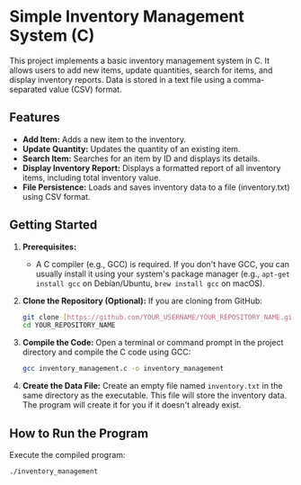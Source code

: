 # Simple Inventory Management System (C)

This project implements a basic inventory management system in C. It allows users to add new items, update quantities, search for items, and display inventory reports.  Data is stored in a text file using a comma-separated value (CSV) format.

## Features

*   **Add Item:** Adds a new item to the inventory.
*   **Update Quantity:** Updates the quantity of an existing item.
*   **Search Item:** Searches for an item by ID and displays its details.
*   **Display Inventory Report:** Displays a formatted report of all inventory items, including total inventory value.
*   **File Persistence:** Loads and saves inventory data to a file (inventory.txt) using CSV format.

## Getting Started

1.  **Prerequisites:**
    *   A C compiler (e.g., GCC) is required.  If you don't have GCC, you can usually install it using your system's package manager (e.g., `apt-get install gcc` on Debian/Ubuntu, `brew install gcc` on macOS).

2.  **Clone the Repository (Optional):**
    If you are cloning from GitHub:
    ```bash
    git clone [https://github.com/YOUR_USERNAME/YOUR_REPOSITORY_NAME.git]  # Replace with your repo URL
    cd YOUR_REPOSITORY_NAME
    ```

3.  **Compile the Code:**
    Open a terminal or command prompt in the project directory and compile the C code using GCC:

    ```bash
    gcc inventory_management.c -o inventory_management
    ```

4.  **Create the Data File:**
    Create an empty file named `inventory.txt` in the same directory as the executable. This file will store the inventory data.  The program will create it for you if it doesn't already exist.

## How to Run the Program

Execute the compiled program:

```bash
./inventory_management
